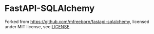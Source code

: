# FastAPI-SQLAlchemy

Forked from https://github.com/mfreeborn/fastapi-sqlalchemy,
licensed under MIT license, see [LICENSE](LICENSE).
